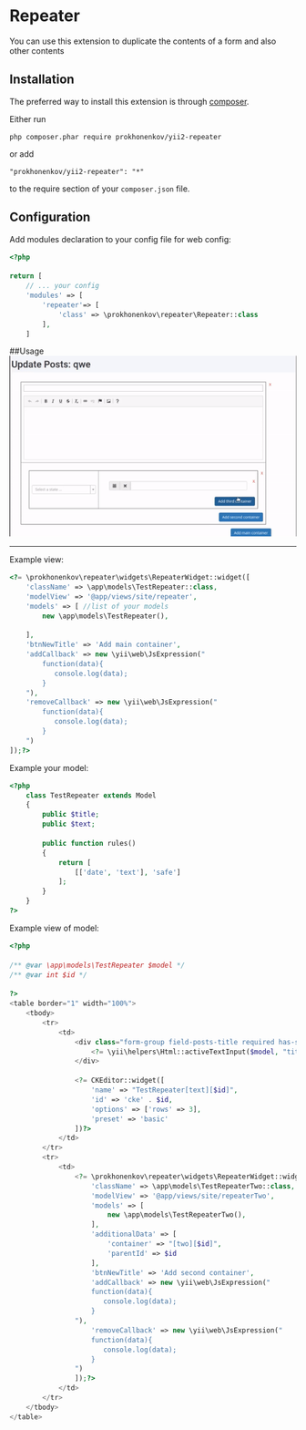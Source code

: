 Repeater
==============
You can use this extension to duplicate the contents of a form and also other contents 

Installation
------------

The preferred way to install this extension is through [composer](http://getcomposer.org/download/).

Either run

```
php composer.phar require prokhonenkov/yii2-repeater
```

or add

```
"prokhonenkov/yii2-repeater": "*"
```

to the require section of your `composer.json` file.

Configuration
-------------

Add modules declaration to your config file for web config:

```php
<?php

return [
    // ... your config
    'modules' => [
        'repeater'=> [
            'class' => \prokhonenkov\repeater\Repeater::class
        ],
    ]

```

##Usage
![Single column example](./resources/presentation.gif?raw=true)

-----
Example view:

```php
<?= \prokhonenkov\repeater\widgets\RepeaterWidget::widget([
    'className' => \app\models\TestRepeater::class,
    'modelView' => '@app/views/site/repeater',
    'models' => [ //list of your models
        new \app\models\TestRepeater(),

    ],
    'btnNewTitle' => 'Add main container',
    'addCallback' => new \yii\web\JsExpression("
        function(data){
           console.log(data);
        }
    "),
    'removeCallback' => new \yii\web\JsExpression("
        function(data){
           console.log(data);
        }
    ")
]);?>

```  
Example your model:

```php
<?php 
    class TestRepeater extends Model
    {
        public $title;
        public $text;
    
        public function rules()
        {
            return [
                [['date', 'text'], 'safe']
            ];
        }
    }
?>
```  

Example view of model:

```php
<?php

/** @var \app\models\TestRepeater $model */
/** @var int $id */

?>
<table border="1" width="100%">
    <tbody>
        <tr>
            <td>
                <div class="form-group field-posts-title required has-success">
                    <?= \yii\helpers\Html::activeTextInput($model, "title[$id]")?>
                </div>
        
                <?= CKEditor::widget([
                    'name' => "TestRepeater[text][$id]",
                    'id' => 'cke' . $id,
                    'options' => ['rows' => 3],
                    'preset' => 'basic'
                ])?>
            </td>
        </tr>
        <tr>
            <td>
                <?= \prokhonenkov\repeater\widgets\RepeaterWidget::widget([
                    'className' => \app\models\TestRepeaterTwo::class,
                    'modelView' => '@app/views/site/repeaterTwo',
                    'models' => [
                        new \app\models\TestRepeaterTwo(),
                    ],
                    'additionalData' => [
                        'container' => "[two][$id]",
                        'parentId' => $id
                    ],
                    'btnNewTitle' => 'Add second container',
                    'addCallback' => new \yii\web\JsExpression("
                    function(data){
                       console.log(data);
                    }
                "),
                    'removeCallback' => new \yii\web\JsExpression("
                    function(data){
                       console.log(data);
                    }
                ")
                ]);?>
            </td>
        </tr>
    </tbody>
</table>
```  